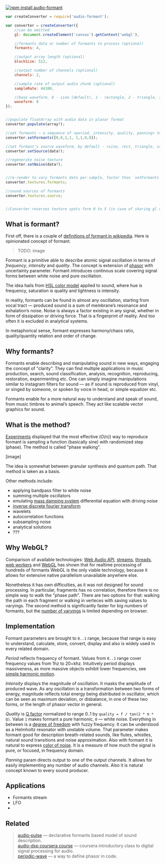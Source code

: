 [![npm install audio-formant](https://nodei.co/npm/audio-formant.png?mini=true)](https://npmjs.org/package/audio-formant/)

```js
var createConverter = require('audio-formant');

var converter = createConverter({
	//can be omitted
	gl: document.createElement('canvas').getContext('webgl'),

	//formants data or number of formants to process (optional)
	formants: 4,

	//output array length (optional)
	blockSize: 512,

	//output number of channels (optional)
	channels: 2,

	//sample rate of output audio chunk (optional)
	sampleRate: 44100,

	//base waveform, 0 - sine (default), 1 - rectangle, 2 - triangle, 3 - saw
	waveform: 0
});


//populate floatArray with audio data in planar format
converter.populate(array?);

//set formants — a sequence of <period, intensity, quality, panning> tuples
converter.setFormants([0,0,1,1, 1,1,0,0]);

//set formant’s source waveform, by default - <sine, rect, triangle, saw> generated
converter.setSource(data?);

//regenerate noise texture
converter.setNoise(data?);


//re-render to vary formants data per-sample, faster than `setFormants`
converter.textures.formants;

//sound sources of formants
converter.textures.source;


//Converter reserves texture spots form 0 to 5 (in case of sharing gl context).
```


## What is formant?

First off, there is a couple of [definitions of formant in wikipedia](https://en.wikipedia.org/wiki/Formant). Here is opinionated concept of formant.

>TODO: image

Formant is a primitive able to describe atomic signal oscillation in terms of _frequency_, _intensity_ and _quality_. The concept is extension of [phasor](https://en.wikipedia.org/wiki/Phasor) with uncertainty parameter. Formant introduces continous scale covering signal forms between white noise and pure oscillation.

The idea hails from [HSL color model](https://en.wikipedia.org/wiki/HSL_and_HSV) applied to sound, where hue is frequency, saturation is quality and lightness is intensity.

In reality, formants can be found in almost any oscillation, starting from vocal tract — produced sound is a sum of membrane’s resonance and exhalation’s noise.
Noise is always a factor existing in any signal, whether in form of dissipation or driving force. That is a fingerprint of reality. And too often it is excluded in analytical systems.

In metaphorical sense, formant expresses harmony/chaos ratio, quality/quantity relation and order of change.

## Why formants?

Formants enable describing and manipulating sound in new ways, engaging the concept of "clarity". They can find multiple applications in music production, search, sound classification, analysis, recognition, reproducing, restoration, experimenting etc.
One can simply imagine manipulations similar to instagram filters for sound — as if sound is reproduced from vinyl, or singed by someone, or spoken by voice in head, or simple equalizer etc.

Formants enable for a more natural way to understand and speak of sound, from music timbres to animal’s speech. They act like scalable vector graphics for sound.

## What is the method?

[Experiments](https://github.com/dfcreative/sound-experiment) displayed that the most effective (_O(n)_) way to reproduce formant is sampling a function (basically sine) with randomized step (phase). The method is called "phase walking".

[image]

The idea is somewhat between granular synthesis and quantum path. That method is taken as a basis.

Other methods include:

* applying bandpass filter to white noise
* summing multiple oscillators
* emulating [mass damping system](https://en.wikipedia.org/wiki/Vibration) differential equation with driving noise
* [inverse discrete fourier transform](https://en.wikipedia.org/wiki/Discrete_Fourier_transform)
* wavelets
* autocorrelation functions
* subsampling noise
* analytical solutions
* ???

## Why WebGL?

Comparison of available technologies: [Web Audio API](https://developer.mozilla.org/en-US/docs/Web/API/Web_Audio_API), [streams](https://nodejs.org/api/stream.html), [threads](https://www.npmjs.com/package/webworker-threads), [web workers](https://developer.mozilla.org/en-US/docs/Web/API/Web_Workers_API) and [WebGL](https://developer.mozilla.org/en-US/docs/Web/API/WebGL_API) has shown that for realtime processing of hundreds of formants WebGL is the only viable technology, because it allows for extensive native parallelism unavailable anywhere else.

Nonetheless it has own difficulties, as it was not designed for sound processing. In particular, fragments has no correlation, therefore there is no simple way to walk the "phase path". There are two options for that: walking the path in each fragment or walking in verteces with saving values to varyings. The second method is significantly faster for big numbers of formants, but the [number of varyings](http://webglstats.com/) is limited depending on browser.


## Implementation

Formant parameters are brought to `0..1` range, because that range is easy to understand, calculate, store, convert, display and also is widely used in every related domain.

_Period_ reflects frequency of formant. Values from `0..1` range cover frequency values from 1hz to 20+khz. Intuitively period displays massiveness, as more massive objects exhibit lower frequencies, see [simple harmonic motion](https://en.wikipedia.org/wiki/Simple_harmonic_motion).

_Intensity_ displays the magnitude of oscillation. It masks the amplitude of produced wave. As any oscillation is a transformation between two forms of energy, magnitude reflects total energy being distributed in oscillator, which can be seen as maximum deviation, or disbalance, in one of these two forms, or the length of phasor vector in general.

_Quality_ is [Q factor](https://en.wikipedia.org/wiki/Q_factor) normalized to range 0..1 by `quality = f / tan(2 * π * Q)`. Value `1` makes formant a pure harmonic, `0` — white noise. Everything in between is a [degree of freedom](https://en.wikipedia.org/wiki/Degrees_of_freedom_(mechanics)) with fuzzy frequency. It can be understood as a Helmholtz resonator with unstable volume. That parameter makes formant good for description breath-related sounds, like flutes, whistles, natural sound transitions and noise approximation. Also with formant it is natural to express [color of noise](https://en.wikipedia.org/wiki/Colors_of_noise). It is a measure of how much the signal is pure, or focused, in frequency domain.

_Panning_ param directs output to one of the output channels. It allows for easily implementing any number of audio channels. Also it is natural concept known to every sound producer.

## Applications

* Formants stream
* LFO
*


## Related

> [audio-pulse](https://npmjs.org/package/audio-pulse) — declarative formants based model of sound description.<br/>
> [audio-dsp coursera course](https://class.coursera.org/audio-002/wiki/week7) — coursera introductory class to digital signal processing for audio.<br/>
> [periodic-wave](https://webaudio.github.io/web-audio-api/#the-periodicwave-interface) — a way to define phasor in code.<br/>